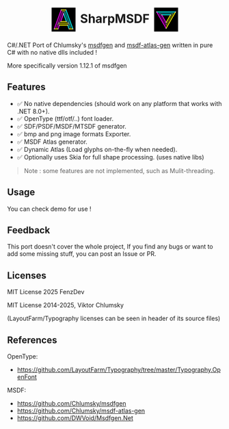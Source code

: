 ﻿<h1 align="center"><img align="center" src=".media/icon-msdf-atlas-gen.png"/> SharpMSDF <img align="center" src=".media/icon-msdfgen.png"/></h1>

C#/.NET Port of Chlumsky's [msdfgen](https://github.com/Chlumsky/msdfgen) and [msdf-atlas-gen](https://github.com/Chlumsky/msdfgen) 
written in pure C# with no native dlls included !


More specifically version 1.12.1 of msdfgen

## Features
- ✅ No native dependencies (should work on any platform that works with .NET 8.0+).
- ✅ OpenType (ttf/otf/..) font loader.
- ✅ SDF/PSDF/MSDF/MTSDF generator.
- ✅ bmp and png image formats Exporter.
- ✅ MSDF Atlas generator.
- ✅ Dynamic Atlas (Load glyphs on-the-fly when needed).
- ✅ Optionally uses Skia for full shape processing. (uses native libs)

> Note : some features are not implemented, such as Mulit-threading.

## Usage
You can check demo for use !

## Feedback
This port doesn't cover the whole project, If you find any bugs or want to add some missing stuff, you can post an Issue or PR.

## Licenses

MIT License 2025 FenzDev

MIT License 2014-2025, Viktor Chlumsky

(LayoutFarm/Typography licenses can be seen in header of its source files) 

## References

OpenType: 
- https://github.com/LayoutFarm/Typography/tree/master/Typography.OpenFont

MSDF:
- https://github.com/Chlumsky/msdfgen
- https://github.com/Chlumsky/msdf-atlas-gen
- https://github.com/DWVoid/Msdfgen.Net
